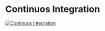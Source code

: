 # Continuos Integration
[![Continuos Integration](https://github.com/SLearnTribe/learntribe-inquisitve/actions/workflows/maven.yml/badge.svg?branch=main)](https://github.com/SLearnTribe/learntribe-inquisitve/actions/workflows/maven.yml)
